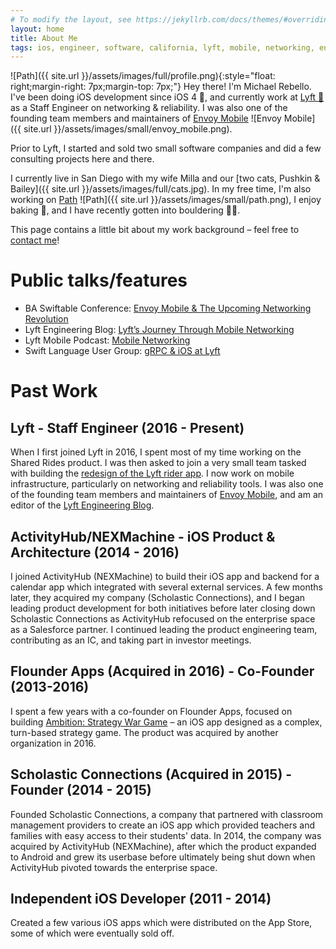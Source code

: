```yaml
---
# To modify the layout, see https://jekyllrb.com/docs/themes/#overriding-theme-defaults
layout: home
title: About Me
tags: ios, engineer, software, california, lyft, mobile, networking, envoy, app
---
```


![Path]({{ site.url }}/assets/images/full/profile.png){:style="float: right;margin-right: 7px;margin-top: 7px;"}
Hey there! I'm Michael Rebello. I've been doing iOS development since iOS 4 📱,
and currently work at [Lyft 🚗](https://lyft.com) as a Staff Engineer on
networking & reliability. I was also one of the founding team members
and maintainers of [Envoy Mobile](https://github.com/lyft/envoy-mobile)
![Envoy Mobile]({{ site.url }}/assets/images/small/envoy_mobile.png).

Prior to Lyft, I started and sold two small software companies and did a few
consulting projects here and there.

I currently live in San Diego with my wife Milla and our
[two cats, Pushkin & Bailey]({{ site.url }}/assets/images/full/cats.jpg).
In my free time, I'm also working on [Path](https://www.pathapp.io)
![Path]({{ site.url }}/assets/images/small/path.png),
I enjoy baking 🍪, and I have recently gotten into bouldering 🧗‍♂️.

This page contains a little bit about my work background – feel free to
[contact me](mailto:me@michaelrebello.com)!

# Public talks/features

- BA Swiftable Conference: [Envoy Mobile & The Upcoming Networking Revolution](https://www.youtube.com/watch?v=rMBrVfoQ7-g)
- Lyft Engineering Blog: [Lyft’s Journey Through Mobile Networking](https://eng.lyft.com/lyfts-journey-through-mobile-networking-d8e13c938166)
- Lyft Mobile Podcast: [Mobile Networking](https://lyftmobilepodcast.libsyn.com/mobile-networking)
- Swift Language User Group: [gRPC & iOS at Lyft](https://www.youtube.com/watch?v=Go3_72i8bjI&t=183s)

# Past Work

## Lyft - Staff Engineer (2016 - Present)

When I first joined Lyft in 2016, I spent most of my time working on the Shared Rides product.
I was then asked to join a very small team tasked with building the
[redesign of the Lyft rider app](https://techcrunch.com/2017/11/08/lyft-is-testing-a-new-rider-experience-with-a-small-percentage-of-users/).
I now work on mobile infrastructure, particularly on networking and reliability tools.
I was also one of the founding team members and maintainers of
[Envoy Mobile](https://github.com/lyft/envoy-mobile), and am an editor of the
[Lyft Engineering Blog](https://eng.lyft.com).

## ActivityHub/NEXMachine - iOS Product & Architecture (2014 - 2016)

I joined ActivityHub (NEXMachine) to build their iOS app and backend for a calendar app which integrated
with several external services. A few months later, they acquired my company (Scholastic Connections),
and I began leading product development for both initiatives before later closing down Scholastic Connections
as ActivityHub refocused on the enterprise space as a Salesforce partner.
I continued leading the product engineering team, contributing as an IC, and taking part in investor meetings.

## Flounder Apps (Acquired in 2016) - Co-Founder (2013-2016)

I spent a few years with a co-founder on Flounder Apps, focused on building
[Ambition: Strategy War Game](https://appadvice.com/app/ambition-strategy-war-game/850863885) – an iOS app
designed as a complex, turn-based strategy game.
The product was acquired by another organization in 2016.

## Scholastic Connections (Acquired in 2015) - Founder (2014 - 2015)

Founded Scholastic Connections, a company that partnered with classroom management providers to create an
iOS app which provided teachers and families with easy access to their students' data.
In 2014, the company was acquired by ActivityHub (NEXMachine), after which the product expanded to Android
and grew its userbase before ultimately being shut down when ActivityHub pivoted towards the enterprise space.

## Independent iOS Developer (2011 - 2014)

Created a few various iOS apps which were distributed on the App Store,
some of which were eventually sold off.
